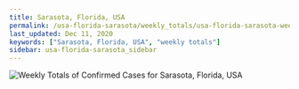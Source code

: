```yaml
---
title: Sarasota, Florida, USA
permalink: /usa-florida-sarasota/weekly_totals/usa-florida-sarasota-weekly_totals.html
last_updated: Dec 11, 2020
keywords: ["Sarasota, Florida, USA", "weekly totals"]
sidebar: usa-florida-sarasota_sidebar
---
```


![Weekly Totals of Confirmed Cases for Sarasota, Florida, USA](/covid_tracker/images/graphs/usa-florida-sarasota-weekly_totals_graph.png)

